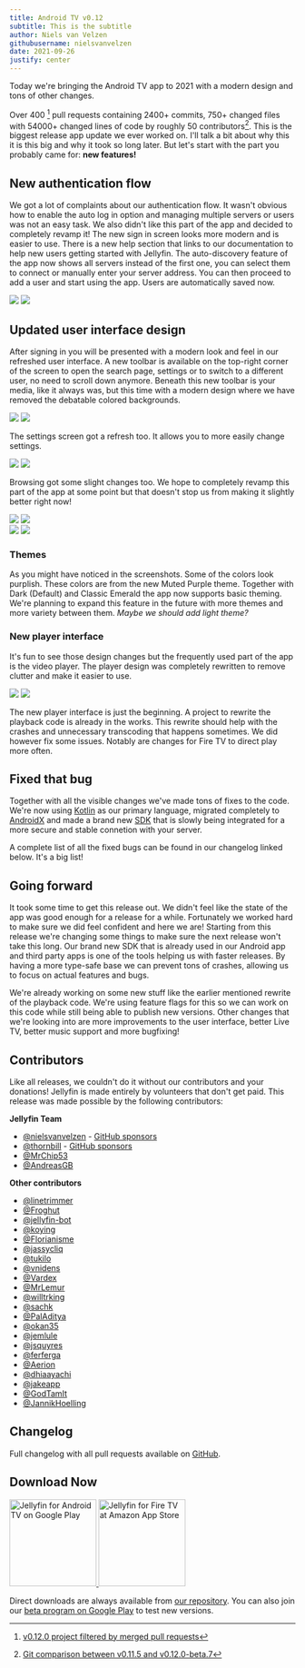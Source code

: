 ```yaml
---
title: Android TV v0.12
subtitle: This is the subtitle
author: Niels van Velzen
githubusername: nielsvanvelzen
date: 2021-09-26
justify: center
---
```

<!-- markdownlint-disable MD033 MD036 -->

Today we're bringing the Android TV app to 2021 with a modern design and tons of other changes.

<!--more-->

Over 400 [^project] pull requests containing 2400+ commits, 750+ changed files with 54000+ changed lines of code by roughly 50 contributors[^git-diff]. This is the biggest release app update we ever worked on. I'll talk a bit about why this it is this big and why it took so long later. But let's start with the part you probably came for: **new features!**

[^project]: [v0.12.0 project filtered by merged pull requests](https://github.com/jellyfin/jellyfin-androidtv/projects/2?card_filter_query=is%3Apr+is%3Amerged)
[^git-diff]: [Git comparison between v0.11.5 and v0.12.0-beta.7](https://github.com/jellyfin/jellyfin-androidtv/compare/v0.11.5...v0.12.0-beta.7)

## New authentication flow

We got a lot of complaints about our authentication flow. It wasn't obvious how to enable the auto log in option and managing multiple servers or users was not an easy task. We also didn't like this part of the app and decided to completely revamp it! The new sign in screen looks more modern and is easier to use. There is a new help section that links to our documentation to help new users getting started with Jellyfin.
The auto-discovery feature of the app now shows all servers instead of the first one, you can select them to connect or manually enter your server address. You can then proceed to add a user and start using the app. Users are automatically saved now.

<div class="juxtapose">
    <img data-label="0.11" src="/images/posts/androidtv-0-12-0/11-user-select.png" />
    <img data-label="0.12" src="/images/posts/androidtv-0-12-0/12-user-select.png" />
</div>

## Updated user interface design

After signing in you will be presented with a modern look and feel in our refreshed user interface. A new toolbar is available on the top-right corner of the screen to open the search page, settings or to switch to a different user, no need to scroll down anymore.
Beneath this new toolbar is your media, like it always was, but this time with a modern design where we have removed the debatable colored backgrounds.

<div class="juxtapose">
    <img data-label="0.11" src="/images/posts/androidtv-0-12-0/11-home.png" />
    <img data-label="0.12" src="/images/posts/androidtv-0-12-0/12-home.png" />
</div>

The settings screen got a refresh too. It allows you to more easily change settings.

<div class="juxtapose">
    <img data-label="0.11" src="/images/posts/androidtv-0-12-0/11-settings.png" />
    <img data-label="0.12" src="/images/posts/androidtv-0-12-0/12-settings.png" />
</div>

Browsing got some slight changes too. We hope to completely revamp this part of the app at some point but that doesn't stop us from making it slightly better right now!

<div class="juxtapose">
    <img data-label="0.11" src="/images/posts/androidtv-0-12-0/11-browse.png" />
    <img data-label="0.12" src="/images/posts/androidtv-0-12-0/12-browse.png" />
</div>

<div class="juxtapose">
    <img data-label="0.11" src="/images/posts/androidtv-0-12-0/11-details.png" />
    <img data-label="0.12" src="/images/posts/androidtv-0-12-0/12-details.png" />
</div>

### Themes

As you might have noticed in the screenshots. Some of the colors look purplish. These colors are from the new Muted Purple theme. Together with Dark (Default) and Classic Emerald the app now supports basic theming. We're planning to expand this feature in the future with more themes and more variety between them. _Maybe we should add light theme?_

### New player interface

It's fun to see those design changes but the frequently used part of the app is the video player. The player design was completely rewritten to remove clutter and make it easier to use.

<div class="juxtapose">
    <img data-label="0.11" src="/images/posts/androidtv-0-12-0/11-player.png" />
    <img data-label="0.12" src="/images/posts/androidtv-0-12-0/12-player.png" />
</div>

The new player interface is just the beginning. A project to rewrite the playback code is already in the works. This rewrite should help with the crashes and unnecessary transcoding that happens sometimes. We did however fix some issues. Notably are changes for Fire TV to direct play more often.

## Fixed that bug

Together with all the visible changes we've made tons of fixes to the code. We're now using [Kotlin] as our primary language, migrated completely to [AndroidX] and made a brand new [SDK] that is slowly being integrated for a more secure and stable connetion with your server.

A complete list of all the fixed bugs can be found in our changelog linked below. It's a big list!

[Kotlin]: https://kotlinlang.org
[AndroidX]: https://developer.android.com/jetpack/androidx/
[SDK]: https://github.com/jellyfin/jellyfin-sdk-kotlin

## Going forward

It took some time to get this release out. We didn't feel like the state of the app was good enough for a release for a while.
Fortunately we worked hard to make sure we did feel confident and here we are! Starting from this release we're changing some things
to make sure the next release won't take this long. Our brand new SDK that is already used in our Android app and third party apps is one of the tools helping us with faster releases. By having a more type-safe base we can prevent tons of crashes, allowing us to focus on actual features and bugs.

We're already working on some new stuff like the earlier mentioned rewrite of the playback code. We're using feature flags for this so we can work on this code while still being able to publish new versions. Other changes that we're looking into are more improvements to the user interface, better Live TV, better music support and more bugfixing!

## Contributors

Like all releases, we couldn't do it without our contributors and your donations! Jellyfin is made entirely by volunteers that don't get paid. This release was made possible by the following contributors:

**Jellyfin Team**

- [@nielsvanvelzen](https://github.com/nielsvanvelzen) - [GitHub sponsors](https://github.com/sponsors/nielsvanvelzen)
- [@thornbill](https://github.com/thornbill) - [GitHub sponsors](https://github.com/sponsors/thornbill)
- [@MrChip53](https://github.com/MrChip53)
- [@AndreasGB](https://github.com/AndreasGB)

**Other contributors**

- [@linetrimmer](https://github.com/linetrimmer)
- [@Froghut](https://github.com/Froghut)
- [@jellyfin-bot](https://github.com/jellyfin-bot)
- [@koying](https://github.com/koying)
- [@Florianisme](https://github.com/Florianisme)
- [@jassycliq](https://github.com/jassycliq)
- [@tukilo](https://github.com/tukilo)
- [@vnidens](https://github.com/vnidens)
- [@Vardex](https://github.com/Vardex)
- [@MrLemur](https://github.com/MrLemur)
- [@willtrking](https://github.com/willtrking)
- [@sachk](https://github.com/sachk)
- [@PalAditya](https://github.com/PalAditya)
- [@okan35](https://github.com/okan35)
- [@jemlule](https://github.com/jemlule)
- [@jsquyres](https://github.com/jsquyres)
- [@ferferga](https://github.com/ferferga)
- [@Aerion](https://github.com/Aerion)
- [@dhiaayachi](https://github.com/dhiaayachi)
- [@jakeapp](https://github.com/jakeapp)
- [@GodTamIt](https://github.com/GodTamIt)
- [@JannikHoelling](https://github.com/JannikHoelling)

## Changelog

Full changelog with all pull requests available on [GitHub](https://github.com/jellyfin/jellyfin-androidtv/releases/tag/v0.12.0).

## Download Now

<a class="NoLinkLook" href="https://play.google.com/store/apps/details?id=org.jellyfin.androidtv">
  <img width="153" alt='Jellyfin for Android TV on Google Play' src="/images/store-icons/google-play.png" />
</a>

<a class="NoLinkLook" href="https://www.amazon.com/gp/product/B07TX7Z725">
  <img width="153" alt="Jellyfin for Fire TV at Amazon App Store" src="/images/store-icons/amazon.png" />
</a>

Direct downloads are always available from [our repository](https://repo.jellyfin.org/releases/client/androidtv/).
You can also join our [beta program on Google Play](https://play.google.com/apps/testing/org.jellyfin.androidtv) to test new versions.
